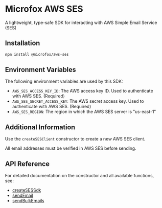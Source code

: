 # Microfox AWS SES

A lightweight, type-safe SDK for interacting with AWS Simple Email Service (SES)

## Installation

```bash
npm install @microfox/aws-ses
```

## Environment Variables

The following environment variables are used by this SDK:

- `AWS_SES_ACCESS_KEY_ID`: The AWS access key ID. Used to authenticate with AWS SES. (Required)
- `AWS_SES_SECRET_ACCESS_KEY`: The AWS secret access key. Used to authenticate with AWS SES. (Required)
- `AWS_SES_REGION`: The region in which the AWS SES server is "us-east-1"

## Additional Information

Use the `createSESClient` constructor to create a new AWS SES client.

All email addresses must be verified in AWS SES before sending.

## API Reference

For detailed documentation on the constructor and all available functions, see:

- [createSESSdk](./docs/createSESSdk.md)
- [sendEmail](./docs/sendEmail.md)
- [sendBulkEmails](./docs/sendBulkEmails.md)
